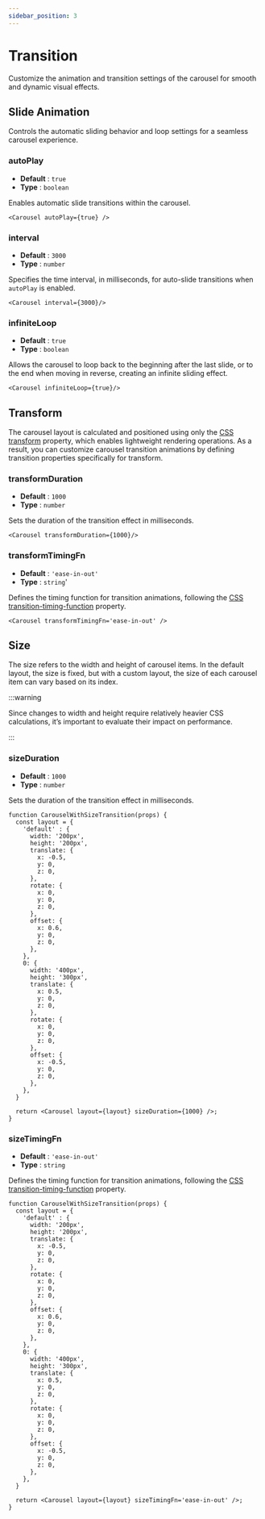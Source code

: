 ```yaml
---
sidebar_position: 3
---
```


# Transition

Customize the animation and transition settings of the carousel for smooth and dynamic visual effects.

## Slide Animation

Controls the automatic sliding behavior and loop settings for a seamless carousel experience.

### autoPlay

* **Default** : `true`
* **Type** : `boolean`

Enables automatic slide transitions within the carousel.

```tsx live
<Carousel autoPlay={true} /> 
```


### interval

* **Default** : `3000`
* **Type** : `number`

Specifies the time interval, in milliseconds, for auto-slide transitions when `autoPlay` is enabled.

```tsx live
<Carousel interval={3000}/> 
```


### infiniteLoop

* **Default** : `true`
* **Type** : `boolean`

Allows the carousel to loop back to the beginning after the last slide, or to the end when moving in reverse, creating an infinite sliding effect.

```tsx live
<Carousel infiniteLoop={true}/> 
```

## Transform

The carousel layout is calculated and positioned using only the [CSS transform](https://developer.mozilla.org/en-US/docs/Web/CSS/transform) property, which enables lightweight rendering operations. As a result, you can customize carousel transition animations by defining transition properties specifically for transform.

### transformDuration

* **Default** : `1000`
* **Type** : `number`

Sets the duration of the transition effect in milliseconds.

```tsx live
<Carousel transformDuration={1000}/> 
```

### transformTimingFn

* **Default** : `'ease-in-out'`
* **Type** : `string`'

Defines the timing function for transition animations, following the [CSS transition-timing-function](https://developer.mozilla.org/en-US/docs/Web/CSS/transition-timing-function) property.

```tsx live
<Carousel transformTimingFn='ease-in-out' /> 
```

## Size

The size refers to the width and height of carousel items. In the default layout, the size is fixed, but with a custom layout, the size of each carousel item can vary based on its index.

:::warning

Since changes to width and height require relatively heavier CSS calculations, it’s important to evaluate their impact on performance.

:::

### sizeDuration

* **Default** : `1000`
* **Type** : `number`

Sets the duration of the transition effect in milliseconds.

```tsx live
function CarouselWithSizeTransition(props) {
  const layout = {
    'default' : {
      width: '200px',
      height: '200px',
      translate: {
        x: -0.5,
        y: 0,
        z: 0,
      },
      rotate: {
        x: 0,
        y: 0,
        z: 0,
      },
      offset: {
        x: 0.6,
        y: 0,
        z: 0,
      },
    },
    0: {
      width: '400px',
      height: '300px',
      translate: {
        x: 0.5,
        y: 0,
        z: 0,
      },
      rotate: {
        x: 0,
        y: 0,
        z: 0,
      },
      offset: {
        x: -0.5,
        y: 0,
        z: 0,
      },
    },
  }

  return <Carousel layout={layout} sizeDuration={1000} />;
}
```

### sizeTimingFn

* **Default** : `'ease-in-out'`
* **Type** : `string`

Defines the timing function for transition animations, following the [CSS transition-timing-function](https://developer.mozilla.org/en-US/docs/Web/CSS/transition-timing-function) property.

```tsx live
function CarouselWithSizeTransition(props) {
  const layout = {
    'default' : {
      width: '200px',
      height: '200px',
      translate: {
        x: -0.5,
        y: 0,
        z: 0,
      },
      rotate: {
        x: 0,
        y: 0,
        z: 0,
      },
      offset: {
        x: 0.6,
        y: 0,
        z: 0,
      },
    },
    0: {
      width: '400px',
      height: '300px',
      translate: {
        x: 0.5,
        y: 0,
        z: 0,
      },
      rotate: {
        x: 0,
        y: 0,
        z: 0,
      },
      offset: {
        x: -0.5,
        y: 0,
        z: 0,
      },
    },
  }

  return <Carousel layout={layout} sizeTimingFn='ease-in-out' />;
}
```
